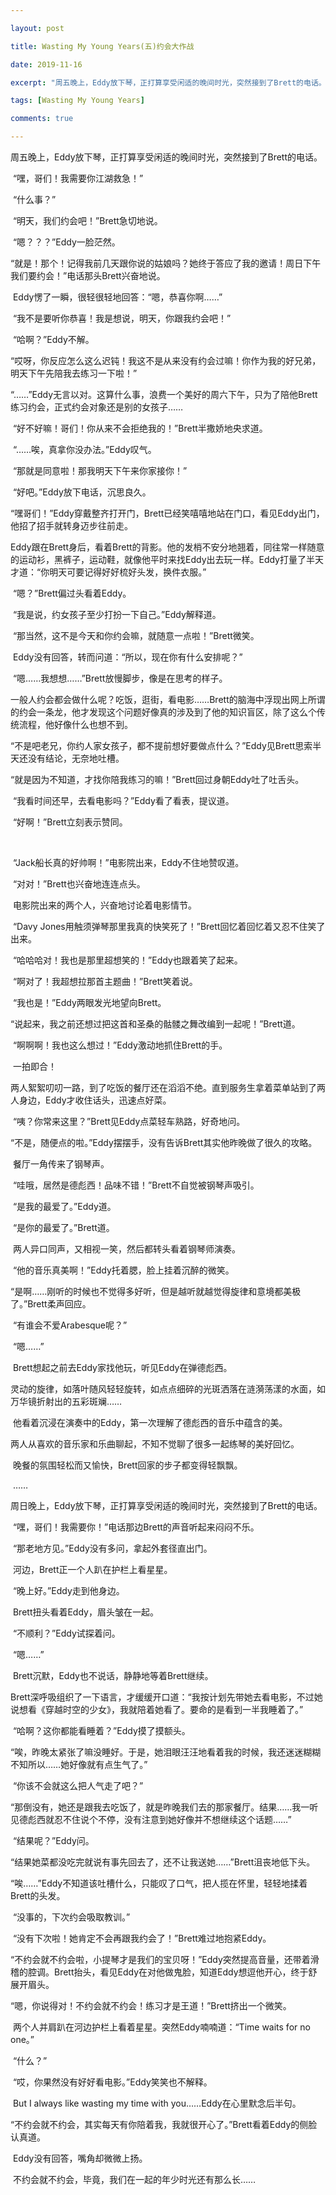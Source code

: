 ```yaml
---

layout: post 

title: Wasting My Young Years(五)约会大作战

date: 2019-11-16

excerpt: "周五晚上，Eddy放下琴，正打算享受闲适的晚间时光，突然接到了Brett的电话。"

tags: [Wasting My Young Years] 

comments: true 

---
```




​		周五晚上，Eddy放下琴，正打算享受闲适的晚间时光，突然接到了Brett的电话。

​		“嘿，哥们！我需要你江湖救急！”

​		“什么事？”

​		“明天，我们约会吧！”Brett急切地说。

​		“嗯？？？”Eddy一脸茫然。

​		“就是！那个！记得我前几天跟你说的姑娘吗？她终于答应了我的邀请！周日下午我们要约会！”电话那头Brett兴奋地说。

​		Eddy愣了一瞬，很轻很轻地回答：“嗯，恭喜你啊……”

​		“我不是要听你恭喜！我是想说，明天，你跟我约会吧！”

​		“哈啊？”Eddy不解。

​		“哎呀，你反应怎么这么迟钝！我这不是从来没有约会过嘛！你作为我的好兄弟，明天下午先陪我去练习一下啦！”

​		“……”Eddy无言以对。这算什么事，浪费一个美好的周六下午，只为了陪他Brett练习约会，正式约会对象还是别的女孩子……

​		“好不好嘛！哥们！你从来不会拒绝我的！”Brett半撒娇地央求道。

​		“……唉，真拿你没办法。”Eddy叹气。

​		“那就是同意啦！那我明天下午来你家接你！”

​		“好吧。”Eddy放下电话，沉思良久。

 

​		“嘿哥们！”Eddy穿戴整齐打开门，Brett已经笑嘻嘻地站在门口，看见Eddy出门，他招了招手就转身迈步往前走。

​		Eddy跟在Brett身后，看着Brett的背影。他的发梢不安分地翘着，同往常一样随意的运动衫，黑裤子，运动鞋，就像他平时来找Eddy出去玩一样。Eddy打量了半天才道：“你明天可要记得好好梳好头发，换件衣服。”

​		“嗯？”Brett偏过头看着Eddy。

​		“我是说，约女孩子至少打扮一下自己。”Eddy解释道。

​		“那当然，这不是今天和你约会嘛，就随意一点啦！”Brett微笑。

​		Eddy没有回答，转而问道：“所以，现在你有什么安排呢？”

​		“嗯……我想想……”Brett放慢脚步，像是在思考的样子。

 

​		一般人约会都会做什么呢？吃饭，逛街，看电影……Brett的脑海中浮现出网上所谓的约会一条龙，他才发现这个问题好像真的涉及到了他的知识盲区，除了这么个传统流程，他好像什么也想不到。

 

​		“不是吧老兄，你约人家女孩子，都不提前想好要做点什么？”Eddy见Brett思索半天还没有结论，无奈地吐槽。

​		“就是因为不知道，才找你陪我练习的嘛！”Brett回过身朝Eddy吐了吐舌头。

​		“我看时间还早，去看电影吗？”Eddy看了看表，提议道。

​		“好啊！”Brett立刻表示赞同。

​	

​		“Jack船长真的好帅啊！”电影院出来，Eddy不住地赞叹道。

​		“对对！”Brett也兴奋地连连点头。

​		电影院出来的两个人，兴奋地讨论着电影情节。

​		“Davy Jones用触须弹琴那里我真的快笑死了！”Brett回忆着回忆着又忍不住笑了出来。

​		“哈哈哈对！我也是那里超想笑的！”Eddy也跟着笑了起来。

​		“啊对了！我超想拉那首主题曲！”Brett笑着说。

​		“我也是！”Eddy两眼发光地望向Brett。

​		“说起来，我之前还想过把这首和圣桑的骷髅之舞改编到一起呢！”Brett道。

​		“啊啊啊！我也这么想过！”Eddy激动地抓住Brett的手。

​		一拍即合！

 

​		两人絮絮叨叨一路，到了吃饭的餐厅还在滔滔不绝。直到服务生拿着菜单站到了两人身边，Eddy才收住话头，迅速点好菜。

​		“咦？你常来这里？”Brett见Eddy点菜轻车熟路，好奇地问。

​		“不是，随便点的啦。”Eddy摆摆手，没有告诉Brett其实他昨晚做了很久的攻略。

 

​		餐厅一角传来了钢琴声。

​		“哇哦，居然是德彪西！品味不错！”Brett不自觉被钢琴声吸引。

​		“是我的最爱了。”Eddy道。

​		“是你的最爱了。”Brett道。

​		两人异口同声，又相视一笑，然后都转头看着钢琴师演奏。

 

​		“他的音乐真美啊！”Eddy托着腮，脸上挂着沉醉的微笑。

​		“是啊……刚听的时候也不觉得多好听，但是越听就越觉得旋律和意境都美极了。”Brett柔声回应。

​		“有谁会不爱Arabesque呢？”

​		“嗯……”

 

​		Brett想起之前去Eddy家找他玩，听见Eddy在弹德彪西。

​		灵动的旋律，如落叶随风轻轻旋转，如点点细碎的光斑洒落在涟漪荡漾的水面，如万华镜折射出的五彩斑斓……

​		他看着沉浸在演奏中的Eddy，第一次理解了德彪西的音乐中蕴含的美。

 

​		两人从喜欢的音乐家和乐曲聊起，不知不觉聊了很多一起练琴的美好回忆。

​		晚餐的氛围轻松而又愉快，Brett回家的步子都变得轻飘飘。

​		……

 

​		周日晚上，Eddy放下琴，正打算享受闲适的晚间时光，突然接到了Brett的电话。

​		“嘿，哥们！我需要你！”电话那边Brett的声音听起来闷闷不乐。

​		“那老地方见。”Eddy没有多问，拿起外套径直出门。

 

​		河边，Brett正一个人趴在护栏上看星星。

​		“晚上好。”Eddy走到他身边。

​		Brett扭头看着Eddy，眉头皱在一起。

​		“不顺利？”Eddy试探着问。

​		“嗯……”

​		Brett沉默，Eddy也不说话，静静地等着Brett继续。

 

​		Brett深呼吸组织了一下语言，才缓缓开口道：“我按计划先带她去看电影，不过她说想看《穿越时空的少女》，我就陪着她看了。要命的是看到一半我睡着了。”

​		“哈啊？这你都能看睡着？”Eddy摸了摸额头。

​		“唉，昨晚太紧张了嘛没睡好。于是，她泪眼汪汪地看着我的时候，我还迷迷糊糊不知所以……她好像就有点生气了。”

​		“你该不会就这么把人气走了吧？”

​		“那倒没有，她还是跟我去吃饭了，就是昨晚我们去的那家餐厅。结果……我一听见德彪西就忍不住说个不停，没有注意到她好像并不想继续这个话题……”

​		“结果呢？”Eddy问。

​		“结果她菜都没吃完就说有事先回去了，还不让我送她……”Brett沮丧地低下头。

 

​		“唉……”Eddy不知道该吐槽什么，只能叹了口气，把人揽在怀里，轻轻地揉着Brett的头发。

​		“没事的，下次约会吸取教训。”

​		“没有下次啦！她肯定不会再跟我约会了！”Brett难过地抱紧Eddy。

​		“不约会就不约会啦，小提琴才是我们的宝贝呀！”Eddy突然提高音量，还带着滑稽的腔调。Brett抬头，看见Eddy在对他做鬼脸，知道Eddy想逗他开心，终于舒展开眉头。

​		“嗯，你说得对！不约会就不约会！练习才是王道！”Brett挤出一个微笑。

 

​		两个人并肩趴在河边护栏上看着星星。突然Eddy喃喃道：“Time waits for no one。”

​		“什么？”

​		“哎，你果然没有好好看电影。”Eddy笑笑也不解释。

​		But I always like wasting my time with you……Eddy在心里默念后半句。

 

​		“不约会就不约会，其实每天有你陪着我，我就很开心了。”Brett看着Eddy的侧脸认真道。

​		Eddy没有回答，嘴角却微微上扬。

 

​		不约会就不约会，毕竟，我们在一起的年少时光还有那么长……
